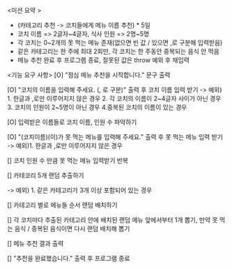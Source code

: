 <미션 요약 >

- (카테고리 추천 -> 코치들에게 메뉴 이름 추천) \* 5일
- 코치 이름 => 2글자~4글자, 식사 인원 => 2명~5명
- 각 코치는 0~2개의 못 먹는 메뉴 존재(없으면 빈 값 / 있으면 ,로 구분해 입력받음)
- 같은 카테고리는 한 주에 최대 2회만, 각 코치는 한 주동안 중복되는 음식 안 먹음
- 메뉴 추천 완료 후 프로그램 종료, 잘못된 값은 throw 예외 후 재입력

<기능 요구 사항>
[O] "점심 메뉴 추천을 시작합니다." 문구 출력

[O] "코치의 이름을 입력해 주세요. (, 로 구분)" 출력 후 코치 이름 입력 받기
-> 예외) 1. 한글과 ,로만 이루어지지 않은 경우 2. 각 코치의 이름이 2~4글자 사이가 아닌 경우 3. 코치의 인원이 2~5명이 아닌 경우 4.중복된 코치의 이름이 있는 경우

[O] 입력받은 이름들로 코치 이름, 인원 수 파악하기

[O] "(코치이름)(이)가 못 먹는 메뉴를 입력해 주세요." 출력 후 못 먹는 메뉴 입력 받기
-> 예외)1. 한글과 ,로만 이루어지지 않은 경우

[] 코치 인원 수 만큼 못 먹는 메뉴 입력받기 반복

[] 카테코리 5개 랜덤 추출하기

-> 예외) 1. 같은 카테고리가 3개 이상 포함되어 있는 경우

[] 카테고리 별로 메뉴들 순서 랜덤 배치하기

[] 각 코치마다 추출된 카테고리 안에 배치된 랜덤 메뉴 앞에서부터 1개 뽑기, 만약 못 먹는 음식 / 중복된 음식이면 다시 랜덤 배치해 뽑기

[] 메뉴 추천 결과 출력

[] "추천을 완료했습니다." 출력 후 프로그램 종료
